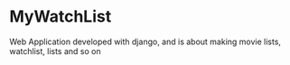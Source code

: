 # MyWatchList
Web Application developed with django, and is about making movie lists, watchlist, lists and so on  
